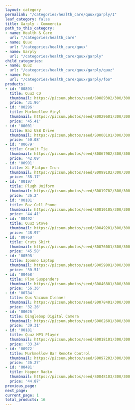 ```yaml
---
layout: category
permalink: "/categories/health_care/quux/garply/1"
leaf_category: false
title: Garply - Commercia
path_to_this_category:
- name: Health & Care
  url: "/categories/health_care"
- name: Quux
  url: "/categories/health_care/quux"
- name: Garply
  url: "/categories/health_care/quux/garply"
child_categories:
- name: Quuz
  url: "/categories/health_care/quux/garply/quuz"
- name: Foo
  url: "/categories/health_care/quux/garply/foo"
products:
- id: '00893'
  title: Quuz CD
  thumbnail: https://picsum.photos/seed/S0089302/300/300
  price: '31.96'
- id: '00296'
  title: Murkmellow Vinyl
  thumbnail: https://picsum.photos/seed/S0029601/300/300
  price: '45.41'
- id: '00001'
  title: Baz USB Drive
  thumbnail: https://picsum.photos/seed/S0000101/300/300
  price: '50.08'
- id: '00679'
  title: Grault Tie
  thumbnail: https://picsum.photos/seed/S0067902/300/300
  price: '42.09'
- id: '00991'
  title: XL Platpor Iron
  thumbnail: https://picsum.photos/seed/S0099102/300/300
  price: '38.17'
- id: '00197'
  title: Plugh Uniform
  thumbnail: https://picsum.photos/seed/S0019702/300/300
  price: '36.2'
- id: '00101'
  title: Baz Cell Phone
  thumbnail: https://picsum.photos/seed/S0010105/300/300
  price: '44.41'
- id: '00492'
  title: Quuz Stove
  thumbnail: https://picsum.photos/seed/S0049201/300/300
  price: '48.97'
- id: '00760'
  title: Cruts Skirt
  thumbnail: https://picsum.photos/seed/S0076001/300/300
  price: '45.58'
- id: '00598'
  title: Iponno Laptop
  thumbnail: https://picsum.photos/seed/S0059801/300/300
  price: '30.51'
- id: '00468'
  title: Ploo Suspenders
  thumbnail: https://picsum.photos/seed/S0046801/300/300
  price: '56.36'
- id: '00784'
  title: Qux Vacuum Cleaner
  thumbnail: https://picsum.photos/seed/S0078401/300/300
  price: '32.26'
- id: '00626'
  title: Dinglebop Digital Camera
  thumbnail: https://picsum.photos/seed/S0062601/300/300
  price: '39.31'
- id: '00181'
  title: Quuz MP3 Player
  thumbnail: https://picsum.photos/seed/S0018101/300/300
  price: '33.34'
- id: '00972'
  title: Murkmellow Bar Remote Control
  thumbnail: https://picsum.photos/seed/S0097203/300/300
  price: '36.27'
- id: '00481'
  title: Happor Radio
  thumbnail: https://picsum.photos/seed/S0048103/300/300
  price: '44.87'
previous_page: 
next_page: 
current_page: 1
total_products: 16
---
```


